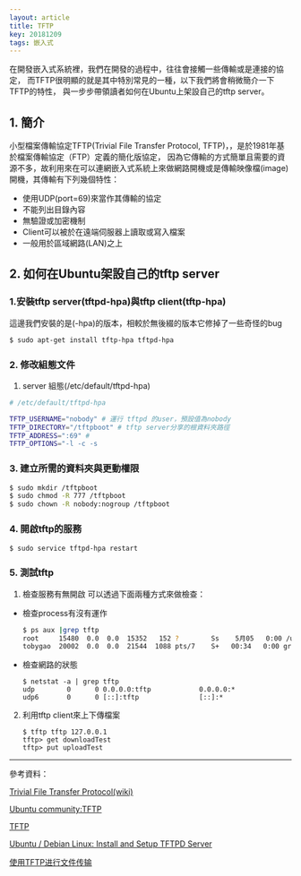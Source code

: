 ```yaml
---
layout: article
title: TFTP
key: 20181209
tags: 嵌入式 
---
```


在開發嵌入式系統裡，我們在開發的過程中，往往會接觸一些傳輸或是連接的協定，
而TFTP很明顯的就是其中特別常見的一種，以下我們將會稍微簡介一下TFTP的特性，
與一步步帶領讀者如何在Ubuntu上架設自己的tftp server。


<!--more-->

## 1. 簡介
小型檔案傳輸協定TFTP(Trivial File Transfer Protocol, TFTP)，，是於1981年基於檔案傳輸協定（FTP）定義的簡化版協定，
因為它傳輸的方式簡單且需要的資源不多，故利用來在可以連網嵌入式系統上來做網路開機或是傳輸映像檔(image)開機，其傳輸有下列幾個特性：
* 使用UDP(port=69)來當作其傳輸的協定
* 不能列出目錄內容
* 無驗證或加密機制
* Client可以被於在遠端伺服器上讀取或寫入檔案
* 一般用於區域網路(LAN)之上

## 2. 如何在Ubuntu架設自己的tftp server
### 1.安裝tftp server(tftpd-hpa)與tftp client(tftp-hpa)
這邊我們安裝的是(-hpa)的版本，相較於無後綴的版本它修掉了一些奇怪的bug

```bash
$ sudo apt-get install tftp-hpa tftpd-hpa
```

### 2. 修改組態文件
1.  server 組態(/etc/default/tftpd-hpa)

```bash
# /etc/default/tftpd-hpa

TFTP_USERNAME="nobody" # 運行 tftpd 的user，預設值為nobody 
TFTP_DIRECTORY="/tftpboot" # tftp server分享的根資料夾路徑
TFTP_ADDRESS=":69" # 
TFTP_OPTIONS="-l -c -s
```

### 3. 建立所需的資料夾與更動權限
```bash
$ sudo mkdir /tftpboot
$ sudo chmod -R 777 /tftpboot
$ sudo chown -R nobody:nogroup /tftpboot
```

### 4. 開啟tftp的服務
```bash
$ sudo service tftpd-hpa restart
```

### 5. 測試tftp
1. 檢查服務有無開啟
可以透過下面兩種方式來做檢查：
* 檢查process有沒有運作
  ```bash
  $ ps aux |grep tftp
  root     15480  0.0  0.0  15352   152 ?        Ss    5月05   0:00 /usr/sbin/in.tftpd --listen --user nobody --address :69 -l -c -s /tftpboot
  tobygao  20002  0.0  0.0  21544  1088 pts/7    S+   00:34   0:00 grep --color=auto tftp
   ```
* 檢查網路的狀態
  ```
  $ netstat -a | grep tftp
  udp        0      0 0.0.0.0:tftp            0.0.0.0:*                          
  udp6       0      0 [::]:tftp               [::]:*   
  ```

2. 利用tftp client來上下傳檔案
   ```
   $ tftp tftp 127.0.0.1
   tftp> get downloadTest
   tftp> put uploadTest
   ```


---
參考資料：

[Trivial File Transfer Protocol(wiki)](https://en.wikipedia.org/wiki/Trivial_File_Transfer_Protocol)

[Ubuntu community:TFTP](https://help.ubuntu.com/community/TFTP)

[TFTP](https://infocenter.nordicsemi.com/index.jsp?topic=%2Fcom.nordic.infocenter.sdk5.v15.0.0%2Fiot_sdk_app_tftp.html)

[Ubuntu / Debian Linux: Install and Setup TFTPD Server](https://www.cyberciti.biz/faq/install-configure-tftp-server-ubuntu-debian-howto/)

[使用TFTP进行文件传输](https://www.jianshu.com/p/b6afddb05cdc)
